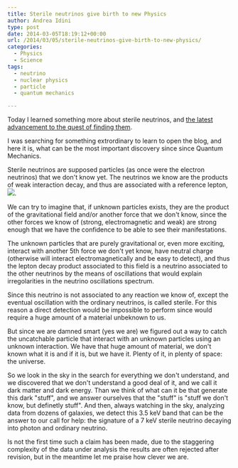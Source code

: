 ```yaml
---
title: Sterile neutrinos give birth to new Physics
author: Andrea Idini
type: post
date: 2014-03-05T18:19:12+00:00
url: /2014/03/05/sterile-neutrinos-give-birth-to-new-physics/
categories:
  - Physics
  - Science
tags:
  - neutrino
  - nuclear physics
  - particle
  - quantum mechanics

---
```

Today I learned something more about sterile neutrinos, and [the latest advancement to the quest of finding them][1].

<!--more-->

I was searching for something extrordinary to learn to open the blog, and here it is, what can be the most important discovery since since Quantum Mechanics.

Sterile neutrinos are supposed particles (as once were the electron neutrinos) that we don't know yet. The neutrinos we know are the products of weak interaction decay, and thus are associated with a reference lepton, 
<span><img src="/wilt/wp-content/plugins/latex/cache/tex_bacfee723a409249dcb05506ac5f52db.gif"/>.</span>

We can try to imagine that, if unknown particles exists, they are the product of the gravitational field and/or another force that we don't know, since the other forces we know of (strong, electromagnetic and weak) are strong enough that we have the confidence to be able to see their manifestations.

The unknown particles that are purely gravitational or, even more exciting, interact with another 5th force we don't yet know, have neutral charge (otherwise will interact electromagnetically and be easy to detect), and thus the lepton decay product associated to this field is a neutrino associated to the other neutrinos by the means of oscillations that would explain irregolarities in the neutrino oscillations spectrum.

Since this neutrino is not associated to any reaction we know of, except the eventual oscillation with the ordinary neutrinos, is called sterile. For this reason a direct detection would be impossible to perform since would require a huge amount of a material unbeknown to us.

But since we are damned smart (yes we are) we figured out a way to catch the uncatchable particle that interact with an unknown particles using an unknown interaction. We have that huge amount of material, we don't known what it is and if it is, but we have it. Plenty of it, in plenty of space: the universe.

So we look in the sky in the search for everything we don't understand, and we discovered that we don't understand a good deal of it, and we call it dark matter and dark energy. Than we think of what can it be that generate this dark "stuff", and we answer ourselves that the "stuff" is "stuff we don't know, but definetly stuff". And then, always watching in the sky, analyzing data from dozens of galaxies, we detect this 3.5 keV band that can be the answer to our call for help: the signature of a 7 keV sterile neutrino decaying into photon and ordinary neutrino.

Is not the first time such a claim has been made, due to the staggering complexity of the data under analysis the results are often rejected after revision, but in the meantime let me praise how clever we are.

 [1]: http://www.newscientist.com/article/dn25113-fresh-hint-of-dark-matter-seen-in-neutrino-search.html#.UxdcrV2PI2j